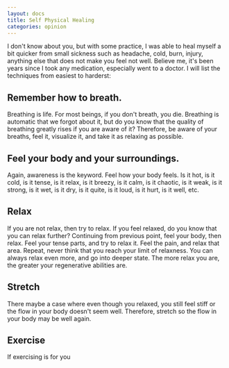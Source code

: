 ```yaml
---
layout: docs
title: Self Physical Healing
categories: opinion
---
```


I don't know about you, but with some practice, I was able to heal myself a bit quicker from small sickness such as headache, cold, burn, injury, anything else that does not make you feel not well. Believe me, it's been years since I took any medication, especially went to a doctor. I will list the techniques from easiest to harderst:

## Remember how to breath.

Breathing is life. For most beings, if you don't breath, you die. Breathing is automatic that we forgot about it, but do you know that the quality of breathing greatly rises if you are aware of it? Therefore, be aware of your breaths, feel it, visualize it, and take it as relaxing as possible.

## Feel your body and your surroundings.

Again, awareness is the keyword. Feel how your body feels. Is it hot, is it cold, is it tense, is it relax, is it breezy, is it calm, is it chaotic, is it weak, is it strong, is it wet, is it dry, is it quite, is it loud, is it hurt, is it well, etc.

## Relax

If you are not relax, then try to relax. If you feel relaxed, do you know that you can relax further? Continuing from previous point, feel your body, then relax. Feel your tense parts, and try to relax it. Feel the pain, and relax that area. Repeat, never think that you reach your limit of relaxness. You can always relax even more, and go into deeper state. The more relax you are, the greater your regenerative abilities are.

## Stretch

There maybe a case where even though you relaxed, you still feel stiff or the flow in your body doesn't seem well. Therefore, stretch so the flow in your body may be well again.

## Exercise

If exercising is for you